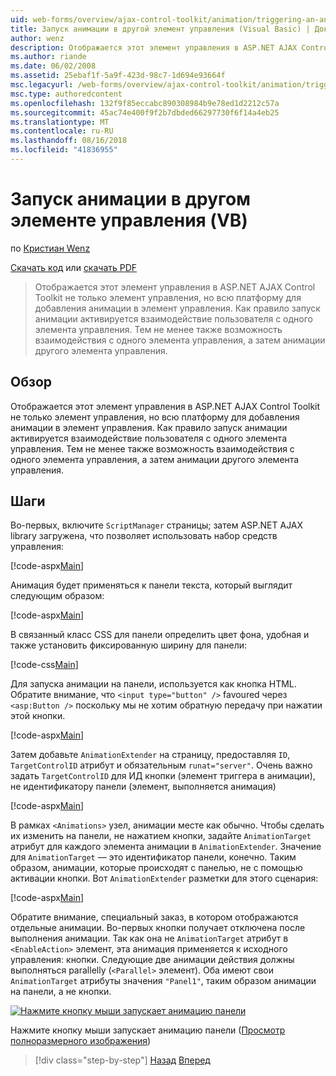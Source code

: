 ```yaml
---
uid: web-forms/overview/ajax-control-toolkit/animation/triggering-an-animation-in-another-control-vb
title: Запуск анимации в другой элемент управления (Visual Basic) | Документация Майкрософт
author: wenz
description: Отображается этот элемент управления в ASP.NET AJAX Control Toolkit не только элемент управления, но всю платформу для добавления анимации в элемент управления. Как правило, запуск...
ms.author: riande
ms.date: 06/02/2008
ms.assetid: 25ebaf1f-5a9f-423d-98c7-1d694e93664f
msc.legacyurl: /web-forms/overview/ajax-control-toolkit/animation/triggering-an-animation-in-another-control-vb
msc.type: authoredcontent
ms.openlocfilehash: 132f9f85eccabc890308984b9e78ed1d2212c57a
ms.sourcegitcommit: 45ac74e400f9f2b7dbded66297730f6f14a4eb25
ms.translationtype: MT
ms.contentlocale: ru-RU
ms.lasthandoff: 08/16/2018
ms.locfileid: "41836955"
---
```

<a name="triggering-an-animation-in-another-control-vb"></a>Запуск анимации в другом элементе управления (VB)
====================
по [Кристиан Wenz](https://github.com/wenz)

[Скачать код](http://download.microsoft.com/download/f/9/a/f9a26acd-8df4-4484-8a18-199e4598f411/Animation8.vb.zip) или [скачать PDF](http://download.microsoft.com/download/6/7/1/6718d452-ff89-4d3f-a90e-c74ec2d636a3/animation8VB.pdf)

> Отображается этот элемент управления в ASP.NET AJAX Control Toolkit не только элемент управления, но всю платформу для добавления анимации в элемент управления. Как правило запуск анимации активируется взаимодействие пользователя с одного элемента управления. Тем не менее также возможность взаимодействия с одного элемента управления, а затем анимации другого элемента управления.


## <a name="overview"></a>Обзор

Отображается этот элемент управления в ASP.NET AJAX Control Toolkit не только элемент управления, но всю платформу для добавления анимации в элемент управления. Как правило запуск анимации активируется взаимодействие пользователя с одного элемента управления. Тем не менее также возможность взаимодействия с одного элемента управления, а затем анимации другого элемента управления.

## <a name="steps"></a>Шаги

Во-первых, включите `ScriptManager` страницы; затем ASP.NET AJAX library загружена, что позволяет использовать набор средств управления:

[!code-aspx[Main](triggering-an-animation-in-another-control-vb/samples/sample1.aspx)]

Анимация будет применяться к панели текста, который выглядит следующим образом:

[!code-aspx[Main](triggering-an-animation-in-another-control-vb/samples/sample2.aspx)]

В связанный класс CSS для панели определить цвет фона, удобная и также установить фиксированную ширину для панели:

[!code-css[Main](triggering-an-animation-in-another-control-vb/samples/sample3.css)]

Для запуска анимации на панели, используется как кнопка HTML. Обратите внимание, что `<input type="button" />` favoured через `<asp:Button />` поскольку мы не хотим обратную передачу при нажатии этой кнопки.

[!code-aspx[Main](triggering-an-animation-in-another-control-vb/samples/sample4.aspx)]

Затем добавьте `AnimationExtender` на страницу, предоставляя `ID`, `TargetControlID` атрибут и обязательным `runat="server"`. Очень важно задать `TargetControlID` для ИД кнопки (элемент триггера в анимации), не идентификатору панели (элемент, выполняется анимация)

[!code-aspx[Main](triggering-an-animation-in-another-control-vb/samples/sample5.aspx)]

В рамках `<Animations>` узел, анимации месте как обычно. Чтобы сделать их изменить на панели, не нажатием кнопки, задайте `AnimationTarget` атрибут для каждого элемента анимации в `AnimationExtender`. Значение для `AnimationTarget` — это идентификатор панели, конечно. Таким образом, анимации, которые происходят с панелью, не с помощью активации кнопки. Вот `AnimationExtender` разметки для этого сценария:

[!code-aspx[Main](triggering-an-animation-in-another-control-vb/samples/sample6.aspx)]

Обратите внимание, специальный заказ, в котором отображаются отдельные анимации. Во-первых кнопки получает отключена после выполнения анимации. Так как она не `AnimationTarget` атрибут в `<EnableAction>` элемент, эта анимация применяется к исходного управления: кнопки. Следующие две анимации действия должны выполняться parallelly (`<Parallel>` элемент). Оба имеют свои `AnimationTarget` атрибуты значения `"Panel1"`, таким образом анимации на панели, а не кнопки.


[![Нажмите кнопку мыши запускает анимацию панели](triggering-an-animation-in-another-control-vb/_static/image2.png)](triggering-an-animation-in-another-control-vb/_static/image1.png)

Нажмите кнопку мыши запускает анимацию панели ([Просмотр полноразмерного изображения](triggering-an-animation-in-another-control-vb/_static/image3.png))

> [!div class="step-by-step"]
> [Назад](disabling-actions-during-animation-vb.md)
> [Вперед](modifying-animations-from-the-server-side-vb.md)
